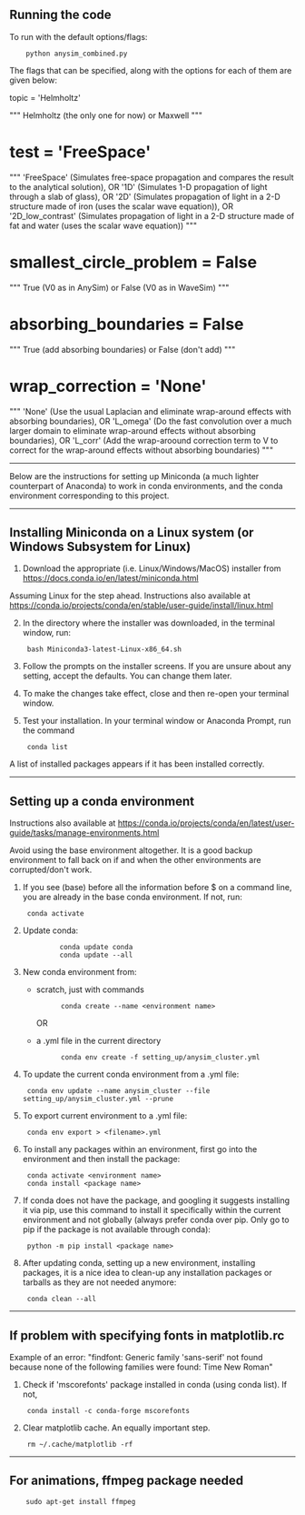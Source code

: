 ## Running the code

To run with the default options/flags:

        python anysim_combined.py

The flags that can be specified, along with the options for each of them are given below:

topic = 'Helmholtz'

""" Helmholtz (the only one for now) or Maxwell """

# test = 'FreeSpace'
""" 
'FreeSpace'
    (Simulates free-space propagation and compares the result to the analytical solution), OR
'1D'
    (Simulates 1-D propagation of light through a slab of glass), OR
'2D'
    (Simulates propagation of light in a 2-D structure made of iron (uses the scalar wave equation)), OR 
'2D_low_contrast'
    (Simulates propagation of light in a 2-D structure made of fat and water (uses the scalar wave equation)) 
"""

# smallest_circle_problem = False
""" True (V0 as in AnySim) or False (V0 as in WaveSim) """

# absorbing_boundaries = False
""" True (add absorbing boundaries) or False (don't add) """

# wrap_correction = 'None'
""" 
'None'
    (Use the usual Laplacian and eliminate wrap-around effects with absorbing boundaries), OR
'L_omega'
    (Do the fast convolution over a much larger domain to eliminate wrap-around effects without absorbing boundaries), OR
'L_corr'
    (Add the wrap-aroound correction term to V to correct for the wrap-around effects without absorbing boundaries)
"""


---

Below are the instructions for setting up Miniconda (a much lighter counterpart of Anaconda) to work in conda environments, and the conda environment corresponding to this project.

---
## Installing Miniconda on a Linux system (or Windows Subsystem for Linux)

1. Download the appropriate (i.e. Linux/Windows/MacOS) installer from https://docs.conda.io/en/latest/miniconda.html

Assuming Linux for the step ahead. Instructions also available at https://conda.io/projects/conda/en/stable/user-guide/install/linux.html

2. In the directory where the installer was downloaded, in the terminal window, run:

        bash Miniconda3-latest-Linux-x86_64.sh

3. Follow the prompts on the installer screens. If you are unsure about any setting, accept the defaults. You can change them later.

4. To make the changes take effect, close and then re-open your terminal window.

5. Test your installation. In your terminal window or Anaconda Prompt, run the command

        conda list

A list of installed packages appears if it has been installed correctly.

---
## Setting up a conda environment

Instructions also available at https://conda.io/projects/conda/en/latest/user-guide/tasks/manage-environments.html

Avoid using the base environment altogether. It is a good backup environment to fall back on if and when the other environments are corrupted/don't work.

1. If you see (base) before all the information before \$ on a command line, you are already in the base conda environment. If not, run:

        conda activate

2. Update conda:

                conda update conda
                conda update --all

3. New conda environment from:

    * scratch, just with commands
        
                conda create --name <environment name>

        OR

    * a .yml file in the current directory

                conda env create -f setting_up/anysim_cluster.yml

4. To update the current conda environment from a .yml file:

        conda env update --name anysim_cluster --file setting_up/anysim_cluster.yml --prune

4. To export current environment to a .yml file:

        conda env export > <filename>.yml

5. To install any packages within an environment, first go into the environment and then install the package:

        conda activate <environment name>
        conda install <package name>

6. If conda does not have the package, and googling it suggests installing it via pip, use this command to install it specifically within the current environment and not globally (always prefer conda over pip. Only go to pip if the package is not available through conda):

        python -m pip install <package name>

7. After updating conda, setting up a new environment, installing packages, it is a nice idea to clean-up any installation packages or tarballs as they are not needed anymore:

        conda clean --all

---

## If problem with specifying fonts in matplotlib.rc 

Example of an error: "findfont: Generic family 'sans-serif' not found because none of the following families were found: Time New Roman"

1. Check if 'mscorefonts' package installed in conda (using conda list). If not,

        conda install -c conda-forge mscorefonts

2. Clear matplotlib cache. An equally important step.

        rm ~/.cache/matplotlib -rf

---

## For animations, ffmpeg package needed

        sudo apt-get install ffmpeg